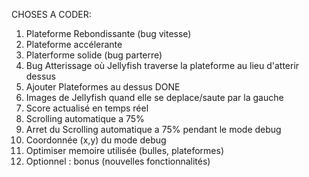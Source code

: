CHOSES A CODER:

1) Plateforme Rebondissante (bug vitesse) 
2) Plateforme accélerante 
3) Platerforme solide (bug parterre)
4) Bug Atterissage où Jellyfish traverse la plateforme au lieu d'atterir dessus
5) Ajouter Plateformes au dessus DONE
6) Images de Jellyfish quand elle se deplace/saute par la gauche
7) Score actualisé en temps réel
8) Scrolling automatique a 75%
9) Arret du Scrolling automatique a 75% pendant le mode debug
10) Coordonnée (x,y) du mode debug
11) Optimiser memoire utilisée (bulles, plateformes)
12) Optionnel : bonus (nouvelles fonctionnalités)
